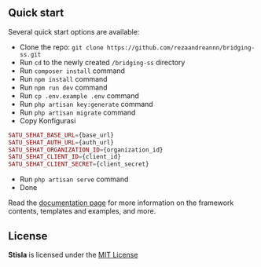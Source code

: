<span align="left">

## Quick start

Several quick start options are available:

-   Clone the repo: `git clone https://github.com/rezaandreannn/bridging-ss.git`
-   Run `cd` to the newly created `/bridging-ss` directory
-   Run `composer install` command
-   Run `npm install` command
-   Run `npm run dev` command
-   Run `cp .env.example .env` command
-   Run `php artisan key:generate` command
-   Run `php artisan migrate` command
-   Copy Konfigurasi

```php
SATU_SEHAT_BASE_URL={base_url}
SATU_SEHAT_AUTH_URL={auth_url}
SATU_SEHAT_ORGANIZATION_ID={organization_id}
SATU_SEHAT_CLIENT_ID={client_id}
SATU_SEHAT_CLIENT_SECRET={client_secret}
```

-   Run `php artisan serve` command
-   Done

Read the [documentation page](https://getstisla.com/docs) for more information on the framework contents, templates and examples, and more.

## License

**Stisla** is licensed under the [MIT License](LICENSE)
